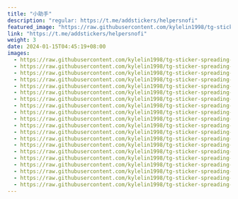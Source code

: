 ```yaml
---
title: "小助手"
description: "regular: https://t.me/addstickers/helpersnofi"
featured_image: "https://raw.githubusercontent.com/kylelin1998/tg-sticker-spreading-worldwide-images/main/img/87ee1073-90e8-4c96-ad35-d2bbe4f8081b.jpg"
link: "https://t.me/addstickers/helpersnofi"
weight: 3
date: 2024-01-15T04:45:19+08:00
images:
  - https://raw.githubusercontent.com/kylelin1998/tg-sticker-spreading-worldwide-images/main/img/87ee1073-90e8-4c96-ad35-d2bbe4f8081b.jpg
  - https://raw.githubusercontent.com/kylelin1998/tg-sticker-spreading-worldwide-images/main/img/e98df9a3-4256-4c58-beb9-43cd7e4f5135.jpg
  - https://raw.githubusercontent.com/kylelin1998/tg-sticker-spreading-worldwide-images/main/img/ee548153-04e7-47d0-a285-76c940d4322d.jpg
  - https://raw.githubusercontent.com/kylelin1998/tg-sticker-spreading-worldwide-images/main/img/490c460c-394c-4bff-b9df-aa33167920fd.jpg
  - https://raw.githubusercontent.com/kylelin1998/tg-sticker-spreading-worldwide-images/main/img/e242d08a-03c1-4fa8-968a-1344063c3727.jpg
  - https://raw.githubusercontent.com/kylelin1998/tg-sticker-spreading-worldwide-images/main/img/af956d18-65c3-4425-9968-4e085a0c4181.jpg
  - https://raw.githubusercontent.com/kylelin1998/tg-sticker-spreading-worldwide-images/main/img/44455cb1-5376-4448-bfa7-a7acf7c3fe79.jpg
  - https://raw.githubusercontent.com/kylelin1998/tg-sticker-spreading-worldwide-images/main/img/25cb4d14-2633-4e30-a0d7-a72892c5ded1.jpg
  - https://raw.githubusercontent.com/kylelin1998/tg-sticker-spreading-worldwide-images/main/img/8f3efa3b-1973-4fee-828b-b0fddd21afc7.jpg
  - https://raw.githubusercontent.com/kylelin1998/tg-sticker-spreading-worldwide-images/main/img/c888ae52-3276-4665-8e56-e4f1e473ee57.jpg
  - https://raw.githubusercontent.com/kylelin1998/tg-sticker-spreading-worldwide-images/main/img/c9134d81-45a9-44a6-bbf9-fcd6a6d5033a.jpg
  - https://raw.githubusercontent.com/kylelin1998/tg-sticker-spreading-worldwide-images/main/img/f8f0731f-a4ef-4307-9930-6aa46b48fb9a.jpg
  - https://raw.githubusercontent.com/kylelin1998/tg-sticker-spreading-worldwide-images/main/img/2acdeef5-bc28-44ec-bf5d-06ee3ea06bc2.jpg
  - https://raw.githubusercontent.com/kylelin1998/tg-sticker-spreading-worldwide-images/main/img/16be0bde-da8f-4bd6-a877-2c7a1e3ce222.jpg
  - https://raw.githubusercontent.com/kylelin1998/tg-sticker-spreading-worldwide-images/main/img/85c9f5a0-385e-488e-9cb2-837294eee97c.jpg
  - https://raw.githubusercontent.com/kylelin1998/tg-sticker-spreading-worldwide-images/main/img/77bcf39e-38b3-40a3-aade-30b8124ee880.jpg
  - https://raw.githubusercontent.com/kylelin1998/tg-sticker-spreading-worldwide-images/main/img/fa807440-41b9-4bb0-8b03-fa296a33998a.jpg
  - https://raw.githubusercontent.com/kylelin1998/tg-sticker-spreading-worldwide-images/main/img/f746629f-6be7-4be3-aa41-31d11d2066ab.jpg
  - https://raw.githubusercontent.com/kylelin1998/tg-sticker-spreading-worldwide-images/main/img/cbb55e35-d9ba-4436-b307-755dad4e2f86.jpg
  - https://raw.githubusercontent.com/kylelin1998/tg-sticker-spreading-worldwide-images/main/img/fae72eb9-56fa-42ab-aa2b-5731810f5124.jpg
---
```

